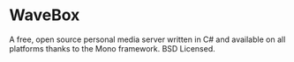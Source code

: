 WaveBox
=======

A free, open source personal media server written in C# and available on all platforms thanks to the Mono framework. BSD Licensed.
